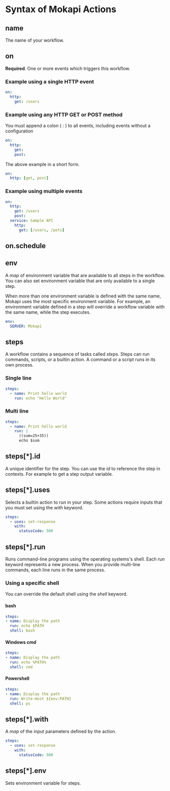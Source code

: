 # Syntax of Mokapi Actions

## name
The name of your workflow.

## on
**Required**. One or more events which triggers this workflow. 

### Example using a single HTTP event
```yaml
on:
  http:
    get: /users
```

### Example using any HTTP GET or POST method
You must append a colon ( *:* ) to all events, including events without a configuration
```yaml
on:
  http:
    get:
    post:
```
The above example in a short form.
```yaml
on:
  http: [get, post]
```

### Example using multiple events
```yaml
on:
  http:
    get: /users
    post:
  service: Sample API
    http:
      get: [/users, /pets]
```

## on.schedule

## env
A *map* of environment variable that are available to all steps in the workflow. You can
also set environment variable that are only available to a single step.

When more than one environment variable is defined with the same name, Mokapi uses the most
specific environment variable. For example, an environment variable defined in a step will
override a workflow variable with the same name, while the step executes.

```yaml
env:
  SERVER: Mokapi
```

## steps
A workflow contains a sequence of tasks called *steps*. Steps can run commands, scripts, or
a builtin action. A command or a script runs in its own process.

### Single line
```yaml
steps:
  - name: Print hello world
    run: echo "Hello World"
```

### Multi line
```yaml
steps:
  - name: Print hello world
    run: |
      ((sum=25+35))
      echo $sum
```

## steps[*].id
A unique identifier for the step. You can use the *id* to reference the step in contexts.
For example to get a step output variable.

## steps[*].uses
Selects a builtin action to run in your step. Some actions require inputs that you must
set using the *with* keyword. 

```yaml
steps:
  - uses: set-response
    with:
      statusCode: 500
```

## steps[*].run
Runs command-line programs using the operating  systems's shell. Each *run* keyword represents
a new process. When you provide multi-line commands, each line runs in the same process.

### Using a specific shell
You can override the default shell using the *shell* keyword. 

#### bash
```yaml
steps:
- name: Display the path
  run: echo $PATH
  shell: bash
```

#### Windows *cmd*
```yaml
steps:
- name: Display the path
  run: echo %PATH%
  shell: cmd
```

#### Powershell
```yaml
steps:
- name: Display the path
  run: Write-Host ${env:PATH}
  shell: ps
```

## steps[*].with
A *map* of the input parameters defined by the action.

```yaml
steps:
  - uses: set-response
    with:
      statusCode: 500
```

## steps[*].env
Sets environment variable for steps.

